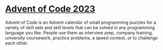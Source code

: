 # [Advent of Code 2023](https://adventofcode.com/2023/about)

Advent of Code is an Advent calendar of small programming puzzles for a variety of skill sets and skill levels that can
be solved in any programming language you like. People use them as interview prep, company training, university
coursework, practice problems, a speed contest, or to challenge each other.

